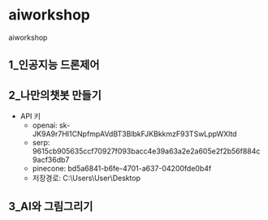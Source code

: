 # aiworkshop
aiworkshop


## 1_인공지능 드론제어

## 2_나만의챗봇 만들기
- API 키
  - openai: 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
  - serp: 9615cb905635ccf70927f093bacc4e39a63a2e2a605e2f2b56f884c9acf36db7
  - pinecone: bd5a6841-b6fe-4701-a637-04200fde0b4f
  - 저장경로: C:\Users\User\Desktop

## 3_AI와 그림그리기
